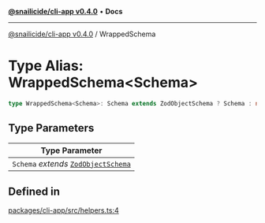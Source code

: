 [**@snailicide/cli-app v0.4.0**](../README.md) • **Docs**

---

[@snailicide/cli-app v0.4.0](../README.md) / WrappedSchema

# Type Alias: WrappedSchema\<Schema>

```ts
type WrappedSchema<Schema>: Schema extends ZodObjectSchema ? Schema : never;
```

## Type Parameters

| Type Parameter                                             |
| ---------------------------------------------------------- |
| `Schema` _extends_ [`ZodObjectSchema`](ZodObjectSchema.md) |

## Defined in

[packages/cli-app/src/helpers.ts:4](https://github.com/gbtunney/snailicide-monorepo/blob/master/packages/cli-app/src/helpers.ts#L4)
